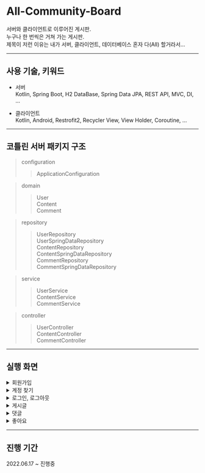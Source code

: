 # All-Community-Board
서버와 클라이언트로 이루어진 게시판.  
누구나 한 번씩은 거쳐 가는 게시판.  
제목이 저런 이유는 내가 서버, 클라이언트, 데이터베이스 혼자 다(All) 할거라서...

---

## 사용 기술, 키워드
+ 서버  
Kotlin, Spring Boot, H2 DataBase, Spring Data JPA, REST API, MVC, DI, ...

+ 클라이언트  
Kotlin, Android, Restrofit2, Recycler View, View Holder, Coroutine, ...

---

## 코틀린 서버 패키지 구조
> configuration
>> ApplicationConfiguration

> domain
>> User  
>> Content  
>> Comment  

> repository
>> UserRepository  
>> UserSpringDataRepository  
>> ContentRepository  
>> ContentSpringDataRepository  
>> CommentRepository  
>> CommentSpringDataRepository  

> service
>> UserService  
>> ContentService  
>> CommentService  

> controller
>> UserController  
>> ContentController  
>> CommentController  

---

## 실행 화면  
<details>
<summary>회원가입</summary>

- 회원가입 화면으로 이동  
![회원가입 1이동](https://user-images.githubusercontent.com/44915367/176997395-9e1a5c36-ee24-426d-a8c1-b41b0dfbdce1.gif)
    
회원 가입 TextView를 누르면 회원가입 화면으로 이동한다.  

- 사용자 정보 입력 양식을 잘못 지킨 경우  
 ![회원가입 2잘못된 입력](https://user-images.githubusercontent.com/44915367/176997133-e9666bb9-c5f7-43a2-8504-3fee0bb64c6f.gif)  
 ```kotlin
    private val nameRegex = "^[가-힣]*$".toRegex()  // 한글만
    private val usernameRegex = "^[a-z0-9]{2,8}$".toRegex()  // 소문자 + 숫자 2~8자리
    private val passwordRegex = "^[a-z0-9]{4,20}$".toRegex()  // 소문자 + 숫자 4~20자리
    private val emailRegex = "^[a-z0-9\\.\\-_]+@([a-z0-9\\-]+\\.)+[a-z]{2,6}$".toRegex()  // 이메일 형식
 ```
 지정해 둔 정규식에 맞지 않는 입력이 들어오면, Snackbar를 통해 뭐가 잘못됐는지 알려준다.  

- 이미 있는 계정인 경우  
![회원가입 3이미 있는 계정](https://user-images.githubusercontent.com/44915367/176997309-669dfd79-ef50-43a1-95c9-4d458023fd32.gif)  
    
아이디와 이메일은 중복될 수 없다.  
둘 중 하나라도 DB에 겹치는게 있다면 Snackbar를 통해 가입이 안됐음을 알려준다.  
    
- 회원가입 성공  
![회원가입 4 회원가입 성공](https://user-images.githubusercontent.com/44915367/176997449-ff1b5634-72a4-4328-872b-90ca81d41432.gif)  
    
회원가입에 성공하면 로그인 화면으로 돌아가고 Snackbar를 통해 가입이 성공했음을 알려준다.  
    
</details>  

<details>
<summary>계정 찾기</summary>

- 계정 찾기 화면으로 이동  
![계정 찾기 1이동](https://user-images.githubusercontent.com/44915367/176997569-0b6ab49d-37ef-4e5a-b6e9-b3429a99f83a.gif)  

아이디 / 비밀번호 찾기 TextView를 누르면 계정을 찾는 화면으로 이동한다.  
TabLayout으로 구성되어 있고, 하위에는 아이디를 찾는 Fragment와 비밀번호를 찾는 Fragment로 구성되어 있다.  
    
- 아이디 찾기 실패  
![계정 찾기 2아이디 찾기 실패](https://user-images.githubusercontent.com/44915367/176997652-e80c6eb9-2ea9-41b1-861d-ad9f8485995c.gif)  

가입한 계정의 이름과, 이메일을 입력받아 동시에 일치하는 계정이 있는지 검사한다.  
없으면 Snackbar를 통해 찾을 수 없다고 알려준다.  
    
- 아이디 찾기 성공  
![계정 찾기 3아이디 찾기 성공](https://user-images.githubusercontent.com/44915367/176997702-8a0f7597-d556-427b-ae0d-ce311b38476f.gif)  
    
성공하면 Snackbar를 통해 알려준다.  
    
- 비밀번호 찾기 실패  
![계정 찾기 4비밀번호 찾기 실패](https://user-images.githubusercontent.com/44915367/176997730-d623189a-a629-41bb-9408-40f067a429f8.gif)  
    
이름과 아이디를 받는다.  
나머진 아이디와 동일하다.  
    
- 비밀번호 찾기 성공  
![계정 찾기 5비밀번호 찾기 성공](https://user-images.githubusercontent.com/44915367/176997771-e0a18c54-1ac9-4cc9-9637-bc7f7df61a61.gif)  
    
성공도 아이디와 동일하다.  
보통 이렇게는 안하고 비밀번호를 변경하라고 하지만, 나는 이렇게 했다.  
    
</details>

<details>
<summary>로그인, 로그아웃</summary>
    
- 로그인 실패  
![로그인 1로그인 실패](https://user-images.githubusercontent.com/44915367/176997855-4db6398c-24b4-44e1-b119-ded68dc90aed.gif)  
    
아이디와 비밀번호가 동시에 일치하는 계정이 있는지 검사한다.  
없으면 없다고 Snackbar를 통해 알려준다.  
    
- 로그인 성공  
![로그인 2로그인 성공](https://user-images.githubusercontent.com/44915367/176997984-276b6b65-f7f7-4af1-92c2-70ecb7267788.gif)  
    
성공하면 게시글 목록이 보이는 화면으로 이동한다.  
    
- 로그 아웃  
![로그아웃 1로그아웃 성공](https://user-images.githubusercontent.com/44915367/176998139-f599226d-0586-40a5-8f5d-3908d1b8f679.gif)  
    
Toolbar 메뉴를 누르면 로그아웃을 할 수 있다.  
AlertDialog를 통해 정말 로그아웃을 할건지 물어보고, 확인을 누르면 로그인 화면으로 이동한다. 
    
</details>

<details>
<summary>게시글</summary>

 - 전체 게시글 목록  
![게시글 목록](https://user-images.githubusercontent.com/44915367/176998183-0d7b50d0-558a-476f-bde7-f7c1aac0f283.gif)  

전체 게시글 목록을 표시한다.  
RecyclerView를 SwipeRefreshLayout으로 감싸고있는 형태이기 때문에, 맨 위로 스크롤하면 새로고침을 해 목록을 다시 불러온다.  
게시글 로딩도 DB에 있는 모든 게시글을 다가져오지는 않고, 마치 페이징 처리를 한 것처럼 15개씩 끊어서 가져온다.  
Adapter에 Item이 Bind될 때 position값을 이용해서 끝인지 아닌지 판단하고 LivaData를 변화시켜서 가져오고 있는데, 솔직히 이게 맞는 방법인지는 모르겠다.  
    
- 게시글 등록  
![게시글 등록](https://user-images.githubusercontent.com/44915367/176998513-fb15e1b9-09e0-4f40-822c-9cf20ce3747d.gif)  
    
오른쪽 아래 FloatingActionButton을 누르면 게시글 등록 화면으로 이동한다.  
등록을 하면 게시글 목록 화면으로 이동하고, 게시글을 즉시 새로고침한다.  

- 게시글 상세  
![게시글 상세](https://user-images.githubusercontent.com/44915367/176998692-5e9a8a1d-b5e9-4107-898b-50542d1b0ee7.gif)    
![게시글 상세2 스크롤 뷰](https://user-images.githubusercontent.com/44915367/176998626-5ce72282-73bf-4fb9-a964-66d9d97d3e28.gif)  
    
게시글 항목을 누르면 게시글 상세 페이지로 이동한다.  
게시글이 본인이 작성한거면 수정과 삭제 버튼이 표시된다.  
또한 TextView를 ScrollView로 감싸서 긴 글을 커버할 수 있게 했다.  
아랫쪽에는 댓글을 표시하는 Fragment가 위치해 있다.  
    
- 게시글 수정  
![게시글 수정](https://user-images.githubusercontent.com/44915367/176998767-eafbb470-090e-4272-8e7d-27a4dac30c46.gif)  
    
게시글은 본인만 수정할 수 있다.  
    
- 게시글 삭제  
![게시글 삭제](https://user-images.githubusercontent.com/44915367/176998818-cd09a73a-b2d5-4924-90d6-357b2bebe73b.gif)  
    
게시글은 본인만 삭제할 수 있다.  
AlertDialog를 통해 한번 물어보고 삭제한다.  
   
- 게시글 검색 화면 이동  
![게시글 검색 1검색 화면 이동](https://user-images.githubusercontent.com/44915367/176998871-0e558b14-5ac4-4a6e-9a50-d2b998d14b25.gif)  

Toolbar에 돋보기 모양 버튼을 누르면 검색 화면으로 이동한다.  
처음 이동하면 TextView에 검색에 대한 설명을 보여준다.  
    
- 게시글 검색 실패  
![게시글 검색 2글자 수 부족](https://user-images.githubusercontent.com/44915367/176998948-f8d39db1-f023-4be2-a85c-6cbdcc7131aa.gif)  
    
게시글 검색을 위해선 두 글자 이상이 필요하다.  
두 글자 미만으로 입력 시 Snackbar를 통해 알려준다.  
    
- 게시글 검색 결과 없음  
![게시글 검색 3검색 결과 없음](https://user-images.githubusercontent.com/44915367/176998991-6b7baa8f-5cb7-4b51-9df5-9485aac9eeac.gif)  
    
검색 결과가 없는 경우 TextView에 없다는 설명을 보여준다.  
    
- 게시글 검색 성공  
![게시글 검색 4성공](https://user-images.githubusercontent.com/44915367/176999040-5a87a13e-fee5-4686-a46a-708fa7e55486.gif)  
    
검색에 성공하면 해당 항목을 보여준다.  
여기도 마찬가지로 페이징이 적용되어 있다.  
    
</details>

<details>
<summary>댓글</summary>

- 댓글 등록  
![댓글 등록 1댓글 등록](https://user-images.githubusercontent.com/44915367/176999186-6ee7054c-f372-4891-87d4-f60abf2633f0.gif)  

댓글을 등록하면 현재 게시글을 즉시 다시 불러온다.  
댓글 목록도 마찬가지로 RecyclerView로 구성되어 있다.  
    
- 댓글 삭제  
![댓글 삭제](https://user-images.githubusercontent.com/44915367/176999230-700c97d6-e7a3-4081-8cc7-ae602451bc5d.gif)  
    
본인의 댓글만 삭제 버튼이 보인다.  
AlertDialog를 통해 한번 물어보고 삭제한다.
    
</details>

<details>
<summary>좋아요</summary>

- 좋아요 하기  
![좋아요](https://user-images.githubusercontent.com/44915367/176999288-a5d6bbe7-5557-42aa-901f-8922a8ae942f.gif)  
    
빨간색 엄지 버튼을 클릭하면 AlertDialog를 통해 한번 물어보고 좋아요를 1개 올린다.  
한 게시글당 한번 씩만 가능하다.  
두 번부터는 Snackbar를 통해 안된다고 알려준다.  

</details>



---

## 진행 기간
2022.06.17 ~ 진행중
